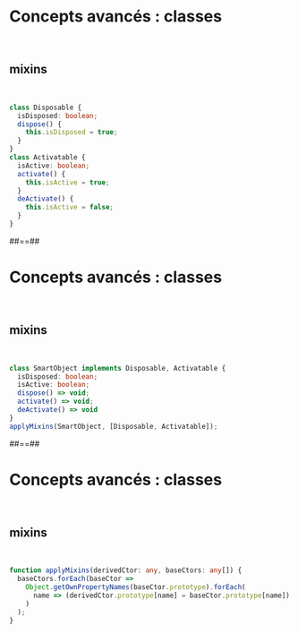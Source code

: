 <!-- .slide: class="with-code inconsolata" -->

# Concepts avancés : classes

<br>

## mixins

<br>

```typescript
class Disposable {
  isDisposed: boolean;
  dispose() {
    this.isDisposed = true;
  }
}
class Activatable {
  isActive: boolean;
  activate() {
    this.isActive = true;
  }
  deActivate() {
    this.isActive = false;
  }
}
```

<!-- .element: class="big-code" -->

##==##

<!-- .slide: class="with-code inconsolata" -->

# Concepts avancés : classes

<br>

## mixins

<br>

```typescript
class SmartObject implements Disposable, Activatable {
  isDisposed: boolean;
  isActive: boolean;
  dispose() => void;
  activate() => void;
  deActivate() => void
}
applyMixins(SmartObject, [Disposable, Activatable]);
```

<!-- .element: class="big-code" -->

##==##

<!-- .slide: class="with-code inconsolata" -->

# Concepts avancés : classes

<br>

## mixins

<br>

```typescript
function applyMixins(derivedCtor: any, baseCtors: any[]) {
  baseCtors.forEach(baseCtor =>
    Object.getOwnPropertyNames(baseCtor.prototype).forEach(
      name => (derivedCtor.prototype[name] = baseCtor.prototype[name])
    )
  );
}
```

<!-- .element: class="big-code" -->
